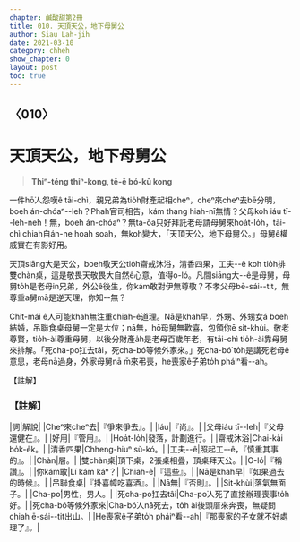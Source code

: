 ```yaml
---
chapter: 鹹酸甜第2冊
title: 010. 天頂天公，地下母舅公
author: Siau Lah-jih
date: 2021-03-10
category: chheh
show_chapter: 0
layout: post
toc: true
---
```


## 〈010〉
# 天頂天公，地下母舅公
> **Thiⁿ-téng thiⁿ-kong, tē-ē bó-kū kong**

一件hō͘人怨嘆ê tāi-chì，親兄弟為tio̍h財產起相cheⁿ，cheⁿ來cheⁿ去bē分明，boeh án-chóaⁿ--leh？Phah官司相告，kám thang hiah-nī無情？父母koh iáu tī--leh-neh！無，boeh án-chóaⁿ？無ta-ôa只好拜託老母請母舅來hoa̍t-lo̍h，tāi-chì chiah自án-ne hoah soah，無koh變大，「天頂天公，地下母舅公。」母舅ê權威實在有影好用。

天頂siāng大是天公，boeh敬天公tio̍h齋戒沐浴，清香四果，工夫--ê koh tio̍h排雙chàn桌，這是敬畏天敬畏大自然ê心意，值得o-ló。凡間siāng大--ê是母舅，母舅to̍h是老母in兄弟，外公ê後生，你kám敢對伊無尊敬？不孝父母bē-sái--tit，無尊重a舅mā是逆天理，你知--無？

Chit-mái ê人可能khah無注重chiah-ê道理。Nā是khah早，外甥、外甥女á boeh結婚，吊聯食桌母舅一定是大位；nā無，hō͘母舅無歡喜，包領你ē sit-khùi。敬老尊賢，tio̍h-ài尊重母舅，以後分財產a̍h是老母百歲年老，有tāi-chì tio̍h-ài靠母舅來排解。「死cha-po͘扛去tâi，死cha-bó͘等候外家來。」死cha-bó͘ to̍h是講死老母ê意思，老母nā過身，外家母舅nā m̄來弔喪，he喪家ê子弟to̍h pháiⁿ看--ah。


【註解】





### 【註解】

|詞|解說|
|Cheⁿ來cheⁿ去|『爭來爭去』。|
|Iáu|『尚』。|
|父母iáu tī--leh|『父母還健在』。|
|好用|『管用』。|
|Hoa̍t-lo̍h|發落，計劃進行。|
|齋戒沐浴|Chai-kài bo̍k-e̍k。|
|清香四果|Chheng-hiuⁿ sù-kó。|
|工夫--ê|照起工--ê，『慎重其事的』。|
|Chàn|層。|
|雙chàn桌|頂下桌，2張桌相疊，頂桌拜天公。|
|O-ló|『稱讚』。|
|你kám敢|Lí kám káⁿ？|
|Chiah-ê|『這些』。|
|Nā是khah早|『如果過去的時候』。|
|吊聯食桌|『掛喜幛吃喜酒』。|
|Nā無|『否則』。|
|Sit-khùi|落氣無面子。|
|Cha-po͘|男性，男人。|
|死cha-po͘扛去tâi|Cha-po͘人死了直接辦理喪事to̍h好。|
|死cha-bó͘等候外家來|Cha-bó͘人nā死去，to̍h ài後頭厝來奔喪，無疑問chiah ē-sái--tit出山。|
|He喪家ê子弟to̍h pháiⁿ看--ah|『那喪家的子女就不好處理了』。|

